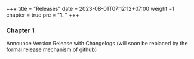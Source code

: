 +++
title = "Releases"
date = 2023-08-01T07:12:12+07:00
weight =1
chapter = true
pre = "<b>1. </b>"
+++

### Chapter 1

Announce Version Release with Changelogs (will soon be replaced by the formal release mechanism of github)
